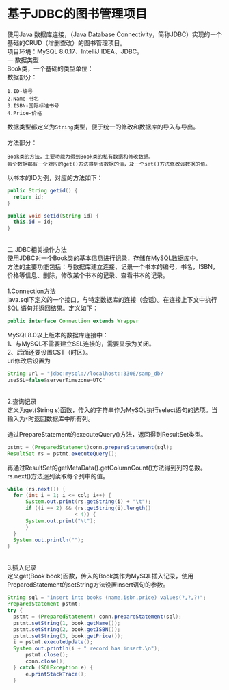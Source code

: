 #  基于JDBC的图书管理项目  
使用Java 数据库连接，（Java Database Connectivity，简称JDBC）实现的一个基础的CRUD（增删查改）的图书管理项目。  
项目环境：MySQL 8.0.17、IntelliJ IDEA、JDBC。  
一.数据类型  
Book类，一个基础的类型单位：  
数据部分：
  ```  
1.ID-编号  
2.Name-书名  
3.ISBN-国际标准书号  
4.Price-价格  
  ```  
数据类型都定义为`String`类型，便于统一的修改和数据库的导入与导出。  
<br>方法部分：  
  ```
Book类的方法，主要功能为得到Book类的私有数据和修改数据。  
每个数据都有一个对应的get()方法得到该数据的值，及一个set()方法修改该数据的值。  
  ```  
以书本的ID为例，对应的方法如下：  
  ```java
public String getid() {
    return id;
}

public void setid(String id) {
    this.id = id;
}
  ```  
<br>二.JDBC相关操作方法  
使用JDBC对一个Book类的基本信息进行记录，存储在MySQL数据库中。  
方法的主要功能包括：与数据库建立连接、记录一个书本的编号，书名，ISBN，价格等信息、删除，修改某个书本的记录、查看书本的记录。    
<br>1.Connection方法  
java.sql下定义的一个接口，与特定数据库的连接（会话）。在连接上下文中执行 SQL 语句并返回结果。定义如下：  
  ```java
public interface Connection extends Wrapper
  ```    
MySQL8.0以上版本的数据库连接中：  
1、与MySQL不需要建立SSL连接的，需要显示为关闭。  
2、后面还要设置CST（时区）。  
url修改后设置为
  ```java
String url = "jdbc:mysql://localhost::3306/samp_db?
useSSL=false&serverTimezone=UTC"
  ```  
<br>2.查询记录  
定义为get(String s)函数，传入的字符串作为MySQL执行select语句的选项。当输入为`*`时返回数据库中所有列。  
<br>通过PrepareStatement的executeQuery()方法，返回得到ResultSet类型。  
  ```java
pstmt = (PreparedStatement)conn.prepareStatement(sql);
ResultSet rs = pstmt.executeQuery();
  ```
再通过ResultSet的getMetaData().getColumnCount()方法得到列的总数。rs.next()方法逐列读取每个列中的值。  
  ```java
while (rs.next()) {
    for (int i = 1; i <= col; i++) {
        System.out.print(rs.getString(i) + "\t");
        if ((i == 2) && (rs.getString(i).length() 
                        < 4)) {
        System.out.print("\t");
        }
    }
    System.out.println("");
}
  ```
<br>3.插入记录  
定义get(Book book)函数，传入的Book类作为MySQL插入记录，使用PreparedStatement的setString方法设置insert语句的参数。  
  ```java
String sql = "insert into books (name,isbn,price) values(?,?,?)";
PreparedStatement pstmt;
try {
    pstmt = (PreparedStatement) conn.prepareStatement(sql);
    pstmt.setString(1, book.getName());
    pstmt.setString(2, book.getISBN());
    pstmt.setString(3, book.getPrice());
    i = pstmt.executeUpdate();
    System.out.println(i + " record has insert.\n");
        pstmt.close();
        conn.close();
    } catch (SQLException e) {
        e.printStackTrace();
    }
  ```  